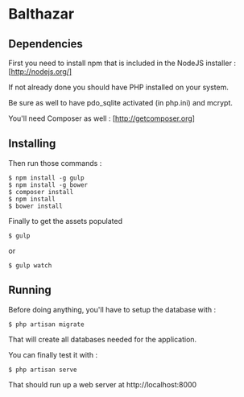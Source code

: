 # Balthazar

## Dependencies

First you need to install npm that is included in the NodeJS installer : [http://nodejs.org/]

If not already done you should have PHP installed on your system.

Be sure as well to have pdo_sqlite activated (in php.ini) and mcrypt.

You'll need Composer as well : [http://getcomposer.org] 

## Installing

Then run those commands :

    $ npm install -g gulp
    $ npm install -g bower
    $ composer install
    $ npm install
    $ bower install

Finally to get the assets populated

    $ gulp

or

    $ gulp watch

## Running

Before doing anything, you'll have to setup the database with :

    $ php artisan migrate

That will create all databases needed for the application.

You can finally test it with :

    $ php artisan serve

That should run up a web server at http://localhost:8000


